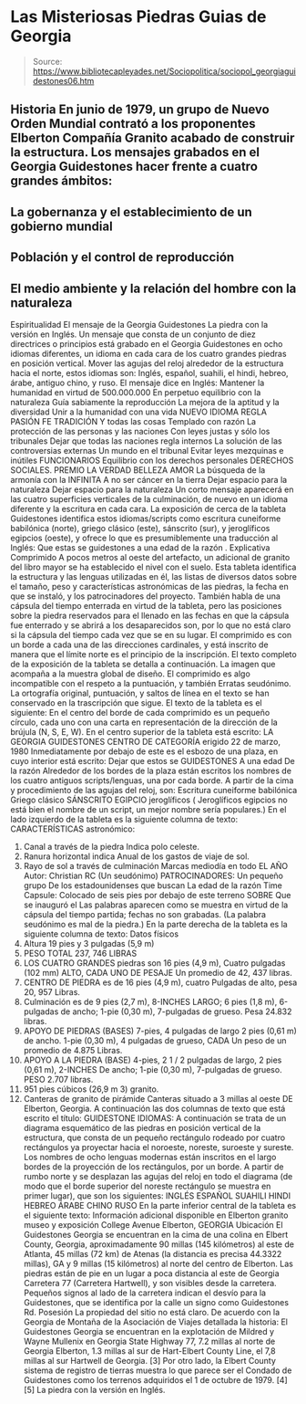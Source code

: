 # Las Misteriosas Piedras Guias de Georgia

> Source: https://www.bibliotecapleyades.net/Sociopolitica/sociopol_georgiaguidestones06.htm

Historia
En junio de 1979, un grupo de Nuevo Orden Mundial contrató a los proponentes
Elberton Compañía Granito acabado de construir la estructura.
Los
mensajes grabados en el Georgia Guidestones hacer frente a cuatro grandes
ámbitos:
-
La gobernanza y el establecimiento de un gobierno mundial
-
Población y el control de reproducción
-
El medio ambiente y la relación
del hombre con la naturaleza
-
Espiritualidad
El mensaje de la Georgia Guidestones
La piedra con la versión en Inglés.
Un mensaje que consta de un conjunto de diez directrices o principios está
grabado en el Georgia Guidestones en ocho idiomas diferentes, un idioma en
cada cara de los cuatro grandes piedras en posición vertical. Mover las
agujas del reloj alrededor de la estructura hacia el norte, estos idiomas
son: Inglés, español, suahili, el hindi, hebreo, árabe, antiguo chino, y
ruso.
El mensaje dice en Inglés:
Mantener la humanidad en virtud de 500.000.000
En perpetuo equilibrio con la naturaleza
Guía sabiamente la reproducción
La mejora de la aptitud y la diversidad
Unir a la humanidad con una vida
NUEVO IDIOMA
REGLA PASIÓN FE
TRADICIÓN
Y todas las cosas
Templado con razón
La protección de las personas y las naciones
Con leyes justas y sólo los tribunales
Dejar que todas las naciones regla internos
La solución de las controversias externas
Un mundo en el tribunal
Evitar leyes mezquinas e inútiles
FUNCIONARIOS
Equilibrio con los derechos personales
DERECHOS SOCIALES.
PREMIO LA VERDAD BELLEZA AMOR
La búsqueda de la armonía con la
INFINITA
A no ser cáncer en la tierra
Dejar espacio para la naturaleza
Dejar espacio para la naturaleza
Un corto mensaje aparecerá en las cuatro superficies verticales de la
culminación, de nuevo en un idioma diferente y la escritura en cada cara.
La
exposición de cerca de la tableta Guidestones identifica estos idiomas/scripts como escritura cuneiforme babilónica (norte), griego clásico (este),
sánscrito (sur), y jeroglíficos egipcios (oeste), y ofrece lo que es
presumiblemente una traducción al Inglés:
Que estas se guidestones a una
edad de la razón .
Explicativa Comprimido
A pocos metros al oeste del artefacto, un adicional de granito del libro
mayor se ha establecido el nivel con el suelo. Esta tableta identifica la
estructura y las lenguas utilizadas en él, las listas de diversos datos
sobre el tamaño, peso y características astronómicas de las piedras, la
fecha en que se instaló, y los patrocinadores del proyecto.
También habla de
una cápsula del tiempo enterrada en virtud de la tableta, pero las
posiciones sobre la piedra reservados para el llenado en las fechas en que
la cápsula fue enterrado y se abrirá a los desaparecidos son, por lo que no
está claro si la cápsula del tiempo cada vez que se en su lugar. El
comprimido es con un borde a cada una de las direcciones cardinales, y está
inscrito de manera que el límite norte es el principio de la inscripción.
El texto completo de la exposición de la tableta se detalla a continuación.
La imagen que acompaña a la muestra global de diseño. El comprimido es algo
incompatible con el respeto a la puntuación, y también Erratas seudónimo.
La ortografía original, puntuación, y saltos de línea en el texto se han
conservado en la trascripción que sigue.
El texto de la tableta es el siguiente:
En el centro del borde de cada comprimido es un pequeño círculo, cada uno
con una carta en representación de la dirección de la brújula (N, S, E, W).
En el centro superior de la tableta está escrito:
LA GEORGIA GUIDESTONES
CENTRO DE CATEGORÍA erigido 22 de marzo, 1980
Inmediatamente por debajo de este es el esbozo de una plaza, en cuyo
interior está escrito:
Dejar que estos se
GUIDESTONES
A una edad
De la razón
Alrededor de los bordes de la plaza están escritos los nombres de los cuatro
antiguos scripts/lenguas, una por cada borde. A partir de la cima y
procedimiento de las agujas del reloj, son:
Escritura cuneiforme babilónica
Griego clásico
SÁNSCRITO
EGIPCIO jeroglíficos
( Jeroglíficos egipcios no está bien el nombre de un script, un mejor
nombre sería populares.)
En el lado izquierdo de la tableta es la siguiente columna de texto:
CARACTERÍSTICAS astronómico:
1. Canal a través de la piedra
Indica polo celeste.
2. Ranura horizontal indica
Anual de los gastos de viaje de sol.
3. Rayo de sol a través de culminación
Marcas mediodía en todo
EL AÑO
Autor: Christian RC
(Un seudónimo)
PATROCINADORES: Un pequeño grupo
De los estadounidenses que buscan
La edad de la razón
Time Capsule:
Colocado de seis pies por debajo de este terreno
SOBRE
Que se inauguró el
Las palabras aparecen como se muestra en virtud de la cápsula del tiempo
partida; fechas no son grabadas. (La palabra seudónimo es mal de la piedra.)
En la parte derecha de la tableta es la siguiente columna de texto:
Datos físicos
1. Altura 19 pies y 3 pulgadas (5,9 m)
2. PESO TOTAL 237, 746 LIBRAS
3. LOS CUATRO GRANDES piedras son 16 pies (4,9 m),
Cuatro pulgadas (102 mm) ALTO, CADA UNO DE PESAJE
Un promedio de 42, 437 libras.
4. CENTRO DE PIEDRA es de 16 pies (4,9 m), cuatro
Pulgadas de alto, pesa 20, 957
Libras.
5. Culminación es de 9 pies (2,7 m), 8-INCHES
LARGO; 6 pies (1,8 m), 6-pulgadas de ancho;
1-pie (0,30 m), 7-pulgadas de grueso. Pesa
24.832 libras.
6. APOYO DE PIEDRAS (BASES) 7-pies,
4 pulgadas de largo 2 pies (0,61 m) de ancho.
1-pie (0,30 m), 4 pulgadas de grueso, CADA
Un peso de un promedio de 4.875
Libras.
7. APOYO A LA PIEDRA (BASE) 4-pies,
2 1 / 2 pulgadas de largo, 2 pies (0,61 m), 2-INCHES
De ancho; 1-pie (0,30 m), 7-pulgadas de grueso.
PESO 2.707 libras.
8. 951 pies cúbicos (26,9 m 3) granito.
9. Canteras de granito de pirámide
Canteras situado a 3 millas al oeste
DE Elberton, Georgia.
A continuación las dos columnas de texto que está escrito el título:
GUIDESTONE IDIOMAS:
A continuación se trata de un diagrama esquemático de las piedras en
posición vertical de la estructura, que consta de un pequeño rectángulo
rodeado por cuatro rectángulos ya proyectar hacia el noroeste, noreste,
suroeste y sureste.
Los nombres de ocho lenguas modernas están inscritos en
el largo bordes de la proyección de los rectángulos, por un borde.
A partir
de rumbo norte y se desplazan las agujas del reloj en todo el diagrama (de
modo que el borde superior del noreste rectángulo se muestra en primer lugar),
que son los siguientes:
INGLÉS
ESPAÑOL
SUAHILI
HINDI
HEBREO
ÁRABE
CHINO
RUSO
En la parte inferior central de la tableta es el siguiente texto:
Información adicional disponible en Elberton granito museo y exposición
College Avenue
Elberton, GEORGIA
Ubicación
El Guidestones Georgia se encuentran en la cima de una colina en Elbert
County, Georgia, aproximadamente 90 millas (145 kilómetros) al este de
Atlanta, 45 millas (72 km) de Atenas (la distancia es precisa 44.3322 millas),
GA y 9 millas (15 kilómetros) al norte del centro de Elberton.
Las piedras
están de pie en un lugar a poca distancia al este de Georgia Carretera 77 (Carretera Hartwell), y son visibles desde la carretera.
Pequeños signos al lado de la
carretera indican el desvío para la Guidestones, que se identifica por la
calle un signo como Guidestones Rd.
Posesión
La propiedad del sitio no está claro. De acuerdo con la Georgia de Montaña
de la Asociación de Viajes detallada la historia:
El Guidestones Georgia se
encuentran en la explotación de Mildred y Wayne Mullenix en Georgia State
Highway 77, 7.2 millas al norte de Georgia Elberton, 1.3 millas al sur de
Hart-Elbert County Line, el 7,8 millas al sur Hartwell de Georgia. [3]
Por
otro lado, la Elbert County sistema de registro de tierras muestra lo que
parece ser el Condado de Guidestones como los terrenos adquiridos el 1 de
octubre de 1979. [4] [5]
La piedra con la versión en Inglés.
